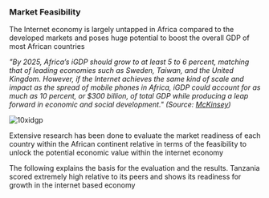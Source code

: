 ### Market Feasibility

The Internet economy is largely untapped in Africa compared to the developed markets and poses huge potential to boost the overall GDP of most African countries

 _"By 2025, Africa’s iGDP should grow to at least 5 to 6 percent, matching that of leading economies such as Sweden, Taiwan, and the United Kingdom. However, if the Internet achieves the same kind of scale and impact as the spread of mobile phones in Africa, iGDP could account for as much as 10 percent, or $300 billion, of total GDP while producing a leap forward in economic and social development." (Source: [McKinsey](https://www.mckinsey.com/industries/high-tech/our-insights/lions-go-digital-the-internets-transformative-potential-in-africa))_

![10xidgp](./../img/10xigdp.png "image_tooltip")


Extensive research has been done to evaluate the market readiness of each country within the African continent relative in terms of the feasibility to unlock the potential economic value within the internet economy

The following explains the basis for the evaluation and the results. Tanzania scored extremely high relative to its peers and shows its readiness for growth in the internet based economy 


